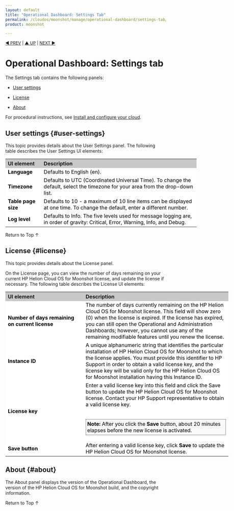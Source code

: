 ```yaml
---
layout: default
title: "Operational Dashboard: Settings Tab"
permalink: /cloudos/moonshot/manage/operational-dashboard/settings-tab/
product: moonshot

---
```




<script> 

function PageRefresh { 
onLoad="window.refresh"
}

PageRefresh();

</script>


<p style="font-size: small;"> <a href="/cloudos/moonshot/manage/operational-dashboard/cloud-tab/">&#9664; PREV</a> | <a href="/cloudos/moonshot/manage/operational-dashboard/">&#9650; UP</a> | <a href="/cloudos/moonshot/manage/administration-dashboard/">NEXT &#9654;</a> </p>

# Operational Dashboard: Settings tab

The Settings tab contains the following panels:

* [User settings](#user-settings)

* [License](#license)

* [About](#about) 

For procedural instructions, see [Install and configure your cloud](/cloudos/moonshot/install/).

## User settings {#user-settings}

This topic provides details about the User Settings panel. The following table describes the User Settings UI elements:

<table style="text-align: left; vertical-align: top; min-width:600px;">

<tr style="background-color: #C8C8C8;">
<th> UI element </th>
<th> Description </th>
</tr>

<tr style="background-color: white; color: black;">
<td style="font-weight:bold;"> Language </td>
<td> Defaults to English (en). </td> 
</tr>

<tr style="background-color: white; color: black;">
<td style="font-weight:bold;"> Timezone </td>
<td>  	Defaults to UTC (Coordinated Universal Time). To change the default, select the timezone for your area from the drop-down list. </td>
</tr>

<tr style="background-color: white; color: black;">
<td style="font-weight:bold;"> Table page size </td>
<td> Defaults to 10 - a maximum of 10 line items can be displayed at one time. To change the default, enter a different number. </td>
</tr>

<tr style="background-color: white; color: black;">
<td style="font-weight:bold;"> Log level </td>
<td> Defaults to Info. The five levels used for message logging are, in order of gravity: Critical, Error, Warning, Info, and Debug. </td>
</tr>

</table>

<a href="#top" style="padding:14px 0px 14px 0px; text-decoration: none;"> Return to Top &#8593; </a>

## License {#license}

This topic provides details about the License panel.

On the License page, you can view the number of days remaining on your current HP Helion Cloud OS for Moonshot license, and update the license if necessary. The following table describes the License UI elements:

<table style="text-align: left; vertical-align: top; min-width:700px;">

<tr style="background-color: #C8C8C8;">
<th> UI element </th>
<th> Description </th>
</tr>

<tr style="background-color: white; color: black;">
<td style="font-weight:bold;"> <nobr> Number of days remaining </nobr> on current license </td>
<td> The number of days currently remaining on the HP Helion Cloud OS for Moonshot license. This field will show zero (0) when the license is expired. 
If the license has expired, you can still open the Operational and Administration Dashboards; however, you cannot use any of the remaining modifiable features until you renew the license. </td> 
</tr>

<tr style="background-color: white; color: black;">
<td style="font-weight:bold;"> Instance ID </td>
<td> A unique alphanumeric string that identifies the particular installation of HP Helion Cloud OS for Moonshot to which the license applies. 
You must provide this identifier to HP Support in order to obtain a valid license key, and the license key will be valid only 
for the HP Helion Cloud OS for Moonshot installation having this Instance ID.  </td>
</tr>

<tr style="background-color: white; color: black;">
<td style="font-weight:bold;"> License key </td>
<td> Enter a valid license key into this field and click the </b>Save button to update the HP Helion Cloud OS for Moonshot license. 
Contact your HP Support representative to obtain a valid license key. <br /> <br />
<p style="background-color:#f8f8f8; padding:4px 4px 4px 4px; border: 1px dotted #000000;"> <b>Note:</b> After you click the <b>Save</b> button, 
about 20 minutes elapses before the new license is activated.</p>
</td>
</tr>

<tr style="background-color: white; color: black;">
<td style="font-weight:bold;"> Save button </td>
<td> After entering a valid license key, click <b>Save</b> to update the HP Helion Cloud OS for Moonshot license. </td>
</tr>

</table>

## About {#about}

The About panel displays the version of the Operational Dashboard, the version of the HP Helion Cloud OS for Moonshot build, and the copyright information.

<a href="#top" style="padding:14px 0px 14px 0px; text-decoration: none;"> Return to Top &#8593; </a>


